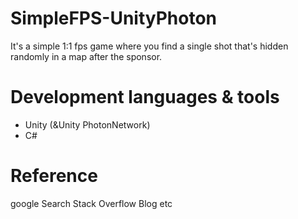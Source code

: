 # SimpleFPS-UnityPhoton
It's a simple 1:1 fps game where you find a single shot that's hidden randomly in a map after the sponsor.

# Development languages & tools
* Unity (&Unity PhotonNetwork)
* C#

# Reference
google Search
Stack Overflow
Blog
etc
